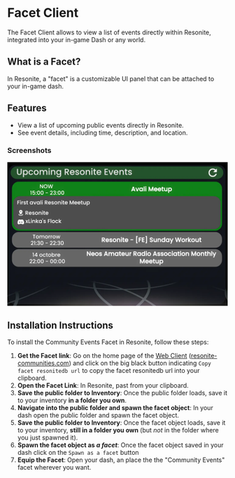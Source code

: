 # Facet Client

The Facet Client allows to view a list of events directly within Resonite, integrated into your in-game Dash or any world.

## What is a Facet?

In Resonite, a "facet" is a customizable UI panel that can be attached to your in-game dash.

## Features

*   View a list of upcoming public events directly in Resonite.
*   See event details, including time, description, and location.

### Screenshots

![Facet client](https://raw.githubusercontent.com/Resonite-Community-Projects/community_events.resonite/refs/heads/assets/Facet%20client/facet.webp)

## Installation Instructions

To install the Community Events Facet in Resonite, follow these steps:

1. **Get the Facet link**: Go on the home page of the [Web Client](web-client.md) ([resonite-communities.com](resonite-communities.com)) and click on the big black button indicating `Copy facet resonitedb url` to copy the facet resonitedb url into your clipboard.
1.  **Open the Facet Link**: In Resonite, past from your clipboard.
2.  **Save the public folder to Inventory**: Once the public folder loads, save it to your inventory **in a folder you own**.
2.  **Navigate into the public folder and spawn the facet object**: In your dash open the public folder and spawn the facet object.
2.  **Save the public folder to Inventory**: Once the facet object loads, save it to your inventory, **still in a folder you own** (but _not_ in the folder where you just spawned it).
2.  **Spawn the facet object as _a facet_**: Once the facet object saved in your dash click on the `Spawn as a facet` button
3.  **Equip the Facet**: Open your dash, an place the the "Community Events" facet wherever you want.
